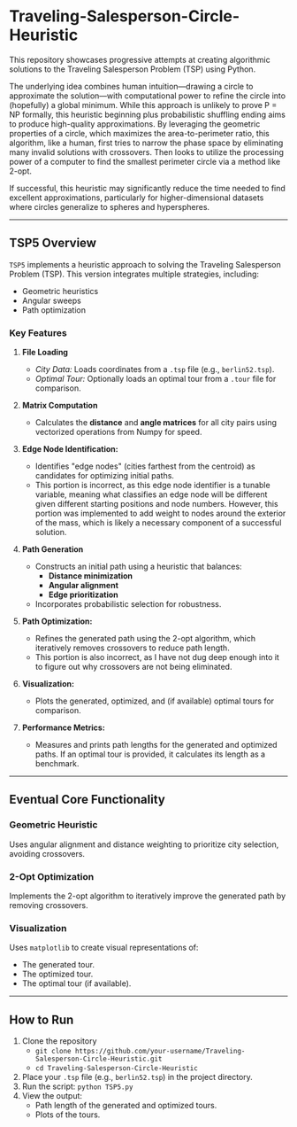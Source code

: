 # Traveling-Salesperson-Circle-Heuristic

This repository showcases progressive attempts at creating algorithmic solutions to the Traveling Salesperson Problem (TSP) using Python. 

The underlying idea combines human intuition—drawing a circle to approximate the solution—with computational power to refine the circle into (hopefully) a global minimum. While this approach is unlikely to prove P = NP formally, this heuristic beginning plus probabilistic shuffling ending aims to produce high-quality approximations. By leveraging the geometric properties of a circle, which maximizes the area-to-perimeter ratio, this algorithm, like a human, first tries to narrow the phase space by eliminating many invalid solutions with crossovers. Then looks to utilize the processing power of a computer to find the smallest perimeter circle via a method like 2-opt.

If successful, this heuristic may significantly reduce the time needed to find excellent approximations, particularly for higher-dimensional datasets where circles generalize to spheres and hyperspheres.

---

## TSP5 Overview

`TSP5` implements a heuristic approach to solving the Traveling Salesperson Problem (TSP). This version integrates multiple strategies, including:

- Geometric heuristics
- Angular sweeps
- Path optimization

### Key Features
1. **File Loading**
   - *City Data:* Loads coordinates from a `.tsp` file (e.g., `berlin52.tsp`).
   - *Optimal Tour:* Optionally loads an optimal tour from a `.tour` file for comparison.

2. **Matrix Computation**
   - Calculates the **distance** and **angle matrices** for all city pairs using vectorized operations from Numpy for speed.
  
3. **Edge Node Identification:**
   - Identifies "edge nodes" (cities farthest from the centroid) as candidates for optimizing initial paths.
   - This portion is incorrect, as this edge node identifier is a tunable variable, meaning what classifies an edge node will be different given different starting positions and node numbers. However, this portion was implemented to add weight to nodes around the exterior of the mass, which is likely a necessary component of a successful solution.

4. **Path Generation**
   - Constructs an initial path using a heuristic that balances:
      - **Distance minimization**
      - **Angular alignment**
      - **Edge prioritization**
   - Incorporates probabilistic selection for robustness.
  
5. **Path Optimization:**
   - Refines the generated path using the 2-opt algorithm, which iteratively removes crossovers to reduce path length.
   - This portion is also incorrect, as I have not dug deep enough into it to figure out why crossovers are not being eliminated.

6. **Visualization:**
   - Plots the generated, optimized, and (if available) optimal tours for comparison.
  
7. **Performance Metrics:**
   - Measures and prints path lengths for the generated and optimized paths. If an optimal tour is provided, it calculates its length as a benchmark.

---

## Eventual Core Functionality

### Geometric Heuristic
Uses angular alignment and distance weighting to prioritize city selection, avoiding crossovers.

### 2-Opt Optimization
Implements the 2-opt algorithm to iteratively improve the generated path by removing crossovers.

### Visualization
Uses `matplotlib` to create visual representations of:
   - The generated tour.
   - The optimized tour.
   - The optimal tour (if available).

---

## How to Run

1. Clone the repository
   - `git clone https://github.com/your-username/Traveling-Salesperson-Circle-Heuristic.git`
   - `cd Traveling-Salesperson-Circle-Heuristic`
2. Place your `.tsp` file (e.g., `berlin52.tsp`) in the project directory.
3. Run the script: `python TSP5.py`
4. View the output:
   - Path length of the generated and optimized tours.
   - Plots of the tours.
